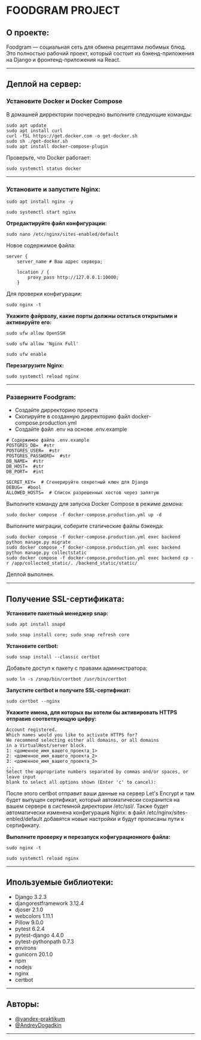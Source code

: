 # **FOODGRAM PROJECT**

## О проекте:
Foodgram — социальная сеть для обмена рецептами любимых блюд. 
Это полностью рабочий проект, который состоит из бэкенд-приложения на Django 
и фронтенд-приложения на React.
___
## Деплой на сервер:

### **Установите Docker и Docker Compose**
В домашней дирректории поочередно выполните следующие команды:
```
sudo apt update
sudo apt install curl
curl -fSL https://get.docker.com -o get-docker.sh
sudo sh ./get-docker.sh
sudo apt install docker-compose-plugin 
```
Проверьте, что Docker работает:
```
sudo systemctl status docker 
```
___

### **Установите и запустите Nginx:**

```
sudo apt install nginx -y
```

```
sudo systemctl start nginx
```

**Отредактируйте файл конфигурации:**

```
sudo nano /etc/nginx/sites-enabled/default
```

Новое содержимое файла:
```
server {
    server_name # Ваш адрес сервера;

    location / {
        proxy_pass http://127.0.0.1:10000;
    }
```

Для проверки конфигурации:

```
sudo nginx -t
```

**Укажите файрволу, какие порты должны остаться открытыми и активируйте его:**

```
sudo ufw allow OpenSSH
```
```
sudo ufw allow 'Nginx Full'
```

```
sudo ufw enable
```

**Перезагрузите Nginx:**

```
sudo systemctl reload nginx
```
____
### **Разверните Foodgram:**
- Создайте дирректорию проекта
- Скопируйте в созданную дирректорию файл docker-compose.production.yml
- Создайте файл .env на основе .env.example
```
# Содержимое файла .env.example
POSTGRES_DB=  #str
POSTGRES_USER=  #str
POSTGRES_PASSWORD=  #str
DB_NAME=  #str
DB_HOST=  #str
DB_PORT=  #int

SECRET_KEY=  # Сгенерируйте секретный ключ для Django
DEBUG=  #bool
ALLOWED_HOSTS=  # Список разрешенных хостов через запятую
```
Выполните команду для запуска Docker Compose в режиме демона:

```
sudo docker compose -f docker-compose.production.yml up -d 
```
Выполните миграции, соберите статические файлы бэкенда:
```
sudo docker compose -f docker-compose.production.yml exec backend python manage.py migrate
sudo docker compose -f docker-compose.production.yml exec backend python manage.py collectstatic
sudo docker compose -f docker-compose.production.yml exec backend cp -r /app/collected_static/. /backend_static/static/ 
```
Деплой выполнен.
___
## Получение SSL-сертификата:

**Установите пакетный менеджер snap:**
```
sudo apt install snapd
```
```
sudo snap install core; sudo snap refresh core
```

**Установите certbot:**
```
sudo snap install --classic certbot
```
Добавьте доступ к пакету с правами администратора:
```
sudo ln -s /snap/bin/certbot /usr/bin/certbot
```
**Запустите certbot и получите SSL-сертификат:**
```
sudo certbot --nginx
```
**Укажите имена, для которых вы хотели бы активировать HTTPS отправив соответвующую цифру:**
```
Account registered.
Which names would you like to activate HTTPS for?
We recommend selecting either all domains, or all domains
in a VirtualHost/server block.
1: <доменное_имя_вашего_проекта_1>
2: <доменное_имя_вашего_проекта_2>
3: <доменное_имя_вашего_проекта_3>
...
Select the appropriate numbers separated by commas and/or spaces, or leave input
blank to select all options shown (Enter 'c' to cancel):
```
После этого certbot отправит ваши данные на сервер Let's Encrypt и там будет выпущен сертификат, 
который автоматически сохранится на вашем сервере в системной директории /etc/ssl/. 
Также будет автоматически изменена конфигурация Nginx: в файл /etc/nginx/sites-enbled/default 
добавятся новые настройки и будут прописаны пути к сертификату.

**Выполните проверку и перезапуск кофигурационного файла:**
```
sudo nginx -t
```
```
sudo systemctl reload nginx
```
___
## Ипользуемые библиотеки:
- Django 3.2.3
- djangorestframework 3.12.4
- djoser 2.1.0
- webcolors 1.11.1
- Pillow 9.0.0
- pytest 6.2.4
- pytest-django 4.4.0
- pytest-pythonpath 0.7.3
- environs
- gunicorn 20.1.0
- npm
- nodejs
- nginx
- certbot

___
## Авторы:

- [@yandex-praktikum](https://github.com/yandex-praktikum) 
- [@AndreyDogadkin](https://github.com/AndreyDogadkin)
___
